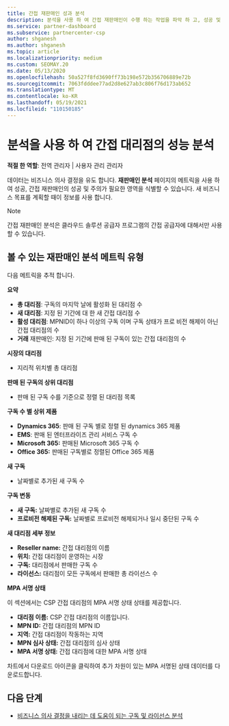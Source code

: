 ```yaml
---
title: 간접 재판매인 성과 분석
description: 분석을 사용 하 여 간접 재판매인이 수행 하는 작업을 파악 하 고, 성공 및 영역에서 더 많은 주의가 필요할 수 있습니다.
ms.service: partner-dashboard
ms.subservice: partnercenter-csp
author: shganesh
ms.author: shganesh
ms.topic: article
ms.localizationpriority: medium
ms.custom: SEOMAY.20
ms.date: 05/13/2020
ms.openlocfilehash: 50a527f8fd3690ff73b198e572b356706889e72b
ms.sourcegitcommit: 7063fdddee77ad2d8e627ab3c806f76d173ab652
ms.translationtype: MT
ms.contentlocale: ko-KR
ms.lasthandoff: 05/19/2021
ms.locfileid: "110150185"
---
```

# <a name="use-analytics-to-analyze-the-performance-of-your-indirect-resellers"></a>분석을 사용 하 여 간접 대리점의 성능 분석

**적절 한 역할**: 전역 관리자 | 사용자 관리 관리자


데이터는 비즈니스 의사 결정을 유도 합니다. **재판매인 분석** 페이지의 메트릭을 사용 하 여 성공, 간접 재판매인의 성공 및 주의가 필요한 영역을 식별할 수 있습니다. 새 비즈니스 목표를 계획할 때이 정보를 사용 합니다.

> [!NOTE]
> 간접 재판매인 분석은 클라우드 솔루션 공급자 프로그램의 간접 공급자에 대해서만 사용할 수 있습니다.

## <a name="types-of-reseller-analytics-metrics-you-can-view"></a>볼 수 있는 재판매인 분석 메트릭 유형

다음 메트릭을 추적 합니다.

**요약**  
 - **총 대리점**: 구독의 마지막 날에 활성화 된 대리점 수  
 - **새 대리점**: 지정 된 기간에 대 한 새 간접 대리점 수  
 - **활성 대리점**: MPNID이 하나 이상의 구독 이며 구독 상태가 프로 비전 해제이 아닌 간접 대리점의 수  
 - **거래** 재판매인: 지정 된 기간에 판매 된 구독이 있는 간접 대리점의 수  

**시장의 대리점**  
 - 지리적 위치별 총 대리점  

**판매 된 구독의 상위 대리점**
 - 판매 된 구독 수를 기준으로 정렬 된 대리점 목록  

**구독 수 별 상위 제품**  
 - **Dynamics 365**: 판매 된 구독 별로 정렬 된 dynamics 365 제품  
 - **EMS**: 판매 된 엔터프라이즈 관리 서비스 구독 수  
 - **Microsoft 365:** 판매된 Microsoft 365 구독 수  
 - **Office 365:** 판매된 구독별로 정렬된 Office 365 제품  

**새 구독**  
 - 날짜별로 추가된 새 구독 수  

**구독 변동**  
 - **새 구독:** 날짜별로 추가된 새 구독 수  
 - **프로비전 해제된 구독:** 날짜별로 프로비전 해제되거나 일시 중단된 구독 수  

**새 대리점 세부 정보**  
 - **Reseller name:** 간접 대리점의 이름  
 - **위치:** 간접 대리점이 운영하는 시장  
 - **구독:** 대리점에서 판매한 구독 수  
 - **라이선스:** 대리점이 모든 구독에서 판매한 총 라이선스 수  

**MPA 서명 상태**

이 섹션에서는 CSP 간접 대리점의 MPA 서명 상태 상태를 제공합니다.

 - **대리점 이름:** CSP 간접 대리점의 이름입니다.
 - **MPN ID:** 간접 대리점의 MPN ID
 - **지역:** 간접 대리점이 작동하는 지역
 - **MPN 심사 상태:** 간접 대리점의 심사 상태
 - **MPA 서명 상태:** 간접 대리점에 대한 MPA 서명 상태

차트에서 다운로드 아이콘을 클릭하여 추가 차원이 있는 MPA 서명된 상태 데이터를 다운로드합니다.
  
## <a name="next-steps"></a>다음 단계

- [비즈니스 의사 결정을 내리는 데 도움이 되는 구독 및 라이선스 분석](analyze-subscriptions-licenses.md)
